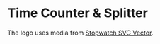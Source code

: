 # Time Counter & Splitter

The logo uses media from [Stopwatch SVG Vector](https://www.svgrepo.com/svg/286404/stopwatch).
